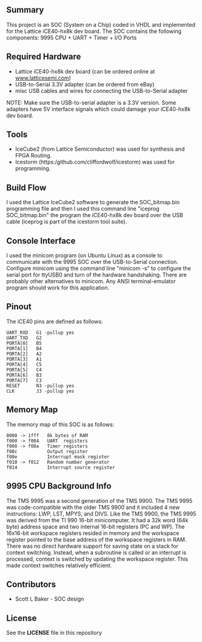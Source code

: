 
## Summary

This project is an SOC (System on a Chip) coded in VHDL and implemented for the Lattice iCE40-hx8k dev board. The SOC contains the following components: 9995 CPU + UART + Timer + I/O Ports

## Required Hardware

* Lattice iCE40-hx8k dev board (can be ordered online at www.latticesemi.com)
* USB-to-Serial 3.3V adapter (can be ordered from eBay)
* misc USB cables and wires for connecting the USB-to-Serial adapter

NOTE: Make sure the USB-to-serial adapter is a 3.3V version. Some adapters have 5V interface signals which could damage your iCE40-hx8k dev board.

## Tools

* IceCube2 (from Lattice Semiconductor) was used for synthesis and FPGA Routing.
* Icestorm (https:/github.com/cliffordwolf/icestorm) was used for programming.


## Build Flow

I used the Lattice IceCube2 software to generate the SOC_bitmap.bin programming file and then I used this command line "iceprog SOC_bitmap.bin" the program the iCE40-hx8k dev board over the USB cable (iceprog is part of the icestorm tool suite).

## Console Interface

I used the minicom program (on Ubuntu Linux) as a console to communicate with the 9995 SOC over the USB-to-Serial connection. Configure minicom using the command line "minicom -s" to configure the serial port for ttyUSB0 and turn of the hardware handshaking. There are probably other alternatives to minicom. Any ANSI terminal-emulator program should work for this application.

## Pinout

The iCE40 pins are defined as follows:
```
UART_RXD   G1 -pullup yes
UART_TXD   G2
PORTA[0]   B5
PORTA[1]   B4
PORTA[2]   A2
PORTA[3]   A1
PORTA[4]   C5
PORTA[5]   C4
PORTA[6]   B3
PORTA[7]   C3
RESET      N3 -pullup yes
CLK        J3 -pullup yes
```

## Memory Map

The memory map of this SOC is as follows:
```
0000 -> 1fff   8k bytes of RAM
f000 -> f004   UART  registers
f008 -> f00a   Timer registers
f00c           Output register
f00e           Interrupt mask register
f010 -> f012   Random number generator
f014           Interrupt source register
```

## 9995 CPU Background Info

The TMS 9995 was a second generation of the TMS 9900. The TMS 9995 was code-compatible with the older TMS 9900 and it included 4 new instructions: LWP, LST, MPYS, and DIVS. Like the TMS 9900, the TMS 9995 was derived from the TI 990 16-bit minicomputer. It had a 32k word (64k byte) address space and two internal 16-bit registers (PC and WP). The 16x16-bit workspace registers resided in memory and the workspace register pointed to the base address of the workspace registers in RAM. There was no direct hardware support for saving state on a stack for context switching. Instead, when a subroutine is called or an interrupt is processed, context is switched by updating the workspace register. This made context switches relatively efficient.


## Contributors

* Scott L Baker - SOC design

## License

See the **LICENSE** file in this repository
